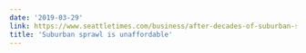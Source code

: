 ```yaml
---
date: '2019-03-29'
link: https://www.seattletimes.com/business/after-decades-of-suburban-sprawl-san-diego-eyes-big-shift-to-dense-development/
title: 'Suburban sprawl is unaffordable'
---
```

